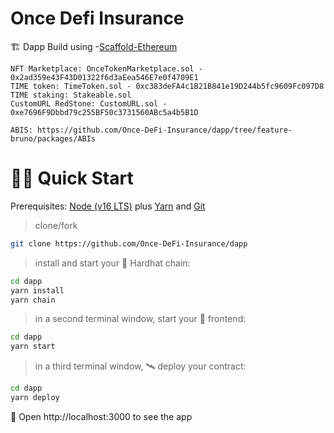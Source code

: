 # Once Defi Insurance 

🏗 Dapp Build using -[Scaffold-Ethereum](https://github.com/scaffold-eth/scaffold-eth)

```
NFT Marketplace: OnceTokenMarketplace.sol - 0x2ad359e43F43D01322f6d3aEea546E7e0f4709E1
TIME token: TimeToken.sol - 0xc383deFA4c1B21B841e19D244b5fc9609Fc097D8
TIME staking: Stakeable.sol
CustomURL RedStone: CustomURL.sol - 0xe7696F9Dbbd79c255BF50c3731560ABc5a4b5B1D

ABIS: https://github.com/Once-DeFi-Insurance/dapp/tree/feature-bruno/packages/ABIs

```



# 🏄‍♂️ Quick Start

Prerequisites: [Node (v16 LTS)](https://nodejs.org/en/download/) plus [Yarn](https://classic.yarnpkg.com/en/docs/install/) and [Git](https://git-scm.com/downloads)

> clone/fork 

```bash
git clone https://github.com/Once-DeFi-Insurance/dapp
```

> install and start your 👷‍ Hardhat chain:

```bash
cd dapp
yarn install
yarn chain
```

> in a second terminal window, start your 📱 frontend:

```bash
cd dapp
yarn start
```

> in a third terminal window, 🛰 deploy your contract:

```bash
cd dapp
yarn deploy
```

📱 Open http://localhost:3000 to see the app
